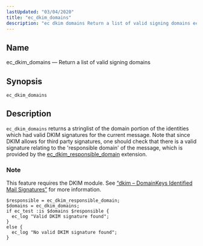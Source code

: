 ```yaml
---
lastUpdated: "03/04/2020"
title: "ec_dkim_domains"
description: "ec dkim domains Return a list of valid signing domains ec dkim domains ec dkim domains returns a stringlist of the domain portion of the identities which had valid DKIM signatures for the current message Note that since DKIM allows for third party signatures one should check that there is..."
---
```


<a name="sieve.ref.ec_dkim_domains"></a> 
## Name

ec_dkim_domains — Return a list of valid signing domains

## Synopsis

`ec_dkim_domains`

<a name="idp29388544"></a> 
## Description

`ec_dkim_domains` returns a stringlist of the domain portion of the identities which had valid DKIM signatures for the current message. Note that since DKIM allows for third party signatures, one should check that there is a valid signature relating to the 'responsible domain' of the message, which is provided by the [ec_dkim_responsible_domain](/momentum/3/3-reference/sieve-ref-ec-dkim-responsible-domain) extension.

### Note

This feature requires the DKIM module. See [“dkim – DomainKeys Identified Mail Signatures”](/momentum/3/3-reference/modules-dkim) for more information.

<a name="example.ec_dkim_domains"></a> 


```
$responsible = ec_dkim_responsible_domain;
$domains = ec_dkim_domains;
if ec_test :is $domains $responsible {
  ec_log "Valid DKIM signature found";
}
else {
  ec_log "No valid DKIM signature found";
}
```